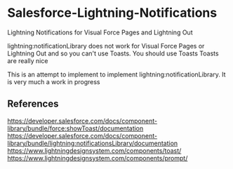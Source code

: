 # Salesforce-Lightning-Notifications
Lightning Notifications for Visual Force Pages and Lightning Out

lightning:notificationLibrary does not work for Visual Force Pages or
Lightning Out and so you can't use Toasts. You should use Toasts Toasts are
really nice

This is an attempt to implement to implement lightning:notificationLibrary.
It is very much a work in progress

## References
https://developer.salesforce.com/docs/component-library/bundle/force:showToast/documentation
https://developer.salesforce.com/docs/component-library/bundle/lightning:notificationsLibrary/documentation
https://www.lightningdesignsystem.com/components/toast/
https://www.lightningdesignsystem.com/components/prompt/
